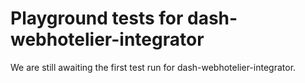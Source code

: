 # Playground tests for dash-webhotelier-integrator
We are still awaiting the first test run for dash-webhotelier-integrator.
